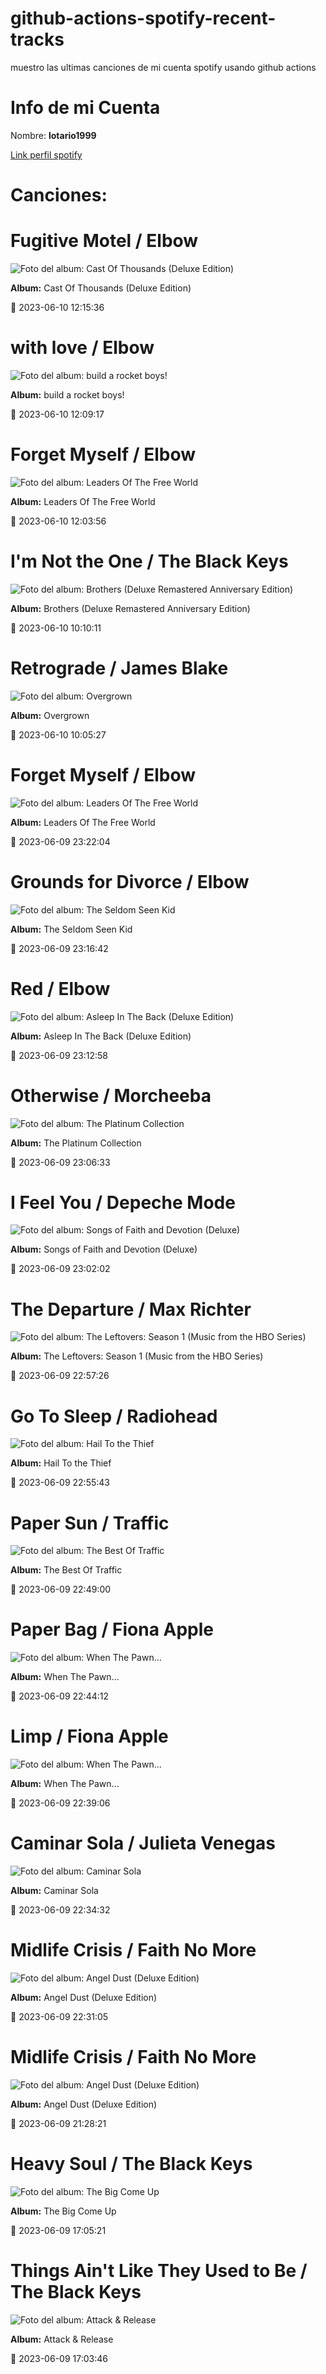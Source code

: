 

# github-actions-spotify-recent-tracks        

muestro las ultimas canciones de mi cuenta spotify usando github actions

# Info de mi Cuenta
Nombre: **lotario1999**

[Link perfil spotify](https://open.spotify.com/user/lotario1999)

# Canciones:



# **Fugitive Motel** / Elbow

![Foto del album: Cast Of Thousands (Deluxe Edition)](https://i.scdn.co/image/ab67616d00001e023a9c5b341de0decba2483494)

**Album:** Cast Of Thousands (Deluxe Edition)

📅 2023-06-10 12:15:36


# **with love** / Elbow

![Foto del album: build a rocket boys!](https://i.scdn.co/image/ab67616d00001e0200fc05dd845fe011ae13901b)

**Album:** build a rocket boys!

📅 2023-06-10 12:09:17


# **Forget Myself** / Elbow

![Foto del album: Leaders Of The Free World](https://i.scdn.co/image/ab67616d00001e028ceddc7ebcd8896e86ea1bfe)

**Album:** Leaders Of The Free World

📅 2023-06-10 12:03:56


# **I'm Not the One** / The Black Keys

![Foto del album: Brothers (Deluxe Remastered Anniversary Edition)](https://i.scdn.co/image/ab67616d00001e02995cafb297bbedb4795bc673)

**Album:** Brothers (Deluxe Remastered Anniversary Edition)

📅 2023-06-10 10:10:11


# **Retrograde** / James Blake

![Foto del album: Overgrown](https://i.scdn.co/image/ab67616d00001e02d134dbb0fad78dda23d777ff)

**Album:** Overgrown

📅 2023-06-10 10:05:27


# **Forget Myself** / Elbow

![Foto del album: Leaders Of The Free World](https://i.scdn.co/image/ab67616d00001e028ceddc7ebcd8896e86ea1bfe)

**Album:** Leaders Of The Free World

📅 2023-06-09 23:22:04


# **Grounds for Divorce** / Elbow

![Foto del album: The Seldom Seen Kid](https://i.scdn.co/image/ab67616d00001e02967a417ba6b1db017324e8a8)

**Album:** The Seldom Seen Kid

📅 2023-06-09 23:16:42


# **Red** / Elbow

![Foto del album: Asleep In The Back (Deluxe Edition)](https://i.scdn.co/image/ab67616d00001e028817451d816850417318fdf4)

**Album:** Asleep In The Back (Deluxe Edition)

📅 2023-06-09 23:12:58


# **Otherwise** / Morcheeba

![Foto del album: The Platinum Collection](https://i.scdn.co/image/ab67616d00001e024d434d1e896f86efbeb02361)

**Album:** The Platinum Collection

📅 2023-06-09 23:06:33


# **I Feel You** / Depeche Mode

![Foto del album: Songs of Faith and Devotion (Deluxe)](https://i.scdn.co/image/ab67616d00001e02029fe2605ca0c2edd929658f)

**Album:** Songs of Faith and Devotion (Deluxe)

📅 2023-06-09 23:02:02


# **The Departure** / Max Richter

![Foto del album: The Leftovers: Season 1 (Music from the HBO Series)](https://i.scdn.co/image/ab67616d00001e0249f6cc2b9a5828ae0210fd46)

**Album:** The Leftovers: Season 1 (Music from the HBO Series)

📅 2023-06-09 22:57:26


# **Go To Sleep** / Radiohead

![Foto del album: Hail To the Thief](https://i.scdn.co/image/ab67616d00001e020da53e8f58e59f28a79c10c7)

**Album:** Hail To the Thief

📅 2023-06-09 22:55:43


# **Paper Sun** / Traffic

![Foto del album: The Best Of Traffic](https://i.scdn.co/image/ab67616d00001e02e94c7c8b7fdd44e46d984e1f)

**Album:** The Best Of Traffic

📅 2023-06-09 22:49:00


# **Paper Bag** / Fiona Apple

![Foto del album: When The Pawn...](https://i.scdn.co/image/ab67616d00001e0270622da427271b0203d7ce79)

**Album:** When The Pawn...

📅 2023-06-09 22:44:12


# **Limp** / Fiona Apple

![Foto del album: When The Pawn...](https://i.scdn.co/image/ab67616d00001e0270622da427271b0203d7ce79)

**Album:** When The Pawn...

📅 2023-06-09 22:39:06


# **Caminar Sola** / Julieta Venegas

![Foto del album: Caminar Sola](https://i.scdn.co/image/ab67616d00001e0235235da04c0c9873b16c88bd)

**Album:** Caminar Sola

📅 2023-06-09 22:34:32


# **Midlife Crisis** / Faith No More

![Foto del album: Angel Dust (Deluxe Edition)](https://i.scdn.co/image/ab67616d00001e0236842671366bfeb3d7c5f19e)

**Album:** Angel Dust (Deluxe Edition)

📅 2023-06-09 22:31:05


# **Midlife Crisis** / Faith No More

![Foto del album: Angel Dust (Deluxe Edition)](https://i.scdn.co/image/ab67616d00001e0236842671366bfeb3d7c5f19e)

**Album:** Angel Dust (Deluxe Edition)

📅 2023-06-09 21:28:21


# **Heavy Soul** / The Black Keys

![Foto del album: The Big Come Up](https://i.scdn.co/image/ab67616d00001e02afe910b3a05b26a193e92851)

**Album:** The Big Come Up

📅 2023-06-09 17:05:21


# **Things Ain't Like They Used to Be** / The Black Keys

![Foto del album: Attack & Release](https://i.scdn.co/image/ab67616d00001e02b6b648147df2f34d39fc1e14)

**Album:** Attack & Release

📅 2023-06-09 17:03:46

